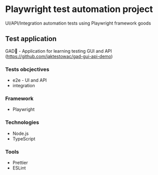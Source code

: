 # Playwright test automation project

UI/API/Integration automation tests using Playwright framework goods

## Test application

GAD🦎 - Application for learning testing GUI and API
(https://github.com/jaktestowac/gad-gui-api-demo)

### Tests obcjectives

- e2e - UI and API
- integration

### Framework

- Playwright

### Technologies

- Node.js
- TypeScript

### Tools

- Prettier
- ESLint
